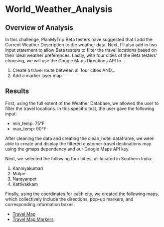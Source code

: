 # World_Weather_Analysis

## Overview of Analysis
In this challenge, PlanMyTrip Beta testers have suggested that I add the Current Weather Description to the weather data. Next, I'll also add in two input statement to allow Beta testers to filter the travel locations based on their ideal weather preferences. Lastly, with four cities of the Beta testers' choosing, we will use the Google Maps Directions API to...
1.  Create a travel route between all four cities AND...
2.  Add a marker layer map

## Results
First, using the full extent of the Weather Database, we allowed the user to filter the travel locations. In this specific test, the user gave the following input:
* min_temp: 75°F
* max_temp: 90°F

After cleaning the data and creating the clean_hotel dataframe, we were able to create and display the filtered customer travel destinations map using the gmaps dependency and our Google Maps API key. 

Next, we selected the following four cities, all located in Southern India:
1. Kanniyakumari
2. Malpe
3. Narayanpet
4. Kattivakkam

Finally, using the coordinates for each city, we created the following maps, which collectively include the directions, pop-up markers, and corresponding information boxes. 

- [Travel Map](Vacation_Itinerary/WeatherPy_travel_map.PNG)
- [Travel Map Markers](Vacation_Itinerary/WeatherPy_travel_map_markers.PNG)
